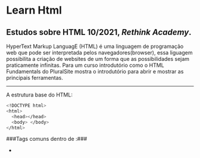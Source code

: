 # Learn Html 

## Estudos sobre HTML 10/2021, *Rethink Academy*. 

HyperText Markup LanguagE (HTML) é uma linguagem de programação web que pode ser interpretada pelos navegadores(browser), essa liguagem possibilita a criação  de websites de um forma que as possibilidades sejam praticamente infinitas. Para um curso introdutório  como o HTML Fundamentals do PluralSite mostra o introdutório para abrir e mostrar as principais ferramentas.

-----------------------------------------------------------------------------------------------------------------------------------------------------------------

A estrutura base do HTML:

```bash
<!DOCTYPE html>
<html>
  <head></head>
  <body> </body>
</html>
```

###Tags comuns dentro de  <head></head>:###

- <title> => Da um titulo para o site;
- <meta> => Fornece metadados estruturados sobre uma página;
- <script> => Permite linkar um documento script (JavaScript) ou programa-lo dentro do próprio doc.html;
  

###Tags comuns dentro de  <body></body>:###

- <text> => Insere qualquer tipo de texto e posibilita o style do mesmo;
- <list> => Renderiza os items juntos;
- <links> => Permite linkar um documentos ou paginas;
- <tables> => Renderiza dados;
- <images> => Mostro imagens;
  
-----------------------------------------------------------------------------------------------------------------------------------------------------------------
###Styles:###  
  Sem sombra de dúvidas  uma das principais ferramentas, o que torna o site belo e acessível. Deve buscar uma idea de designer para obter o melhor resultado nessa ferramenta. Exite infinitas opção  dentro de <style> que podem ser acesadas pelo site da MDN.
  

  
  
  
  
  
